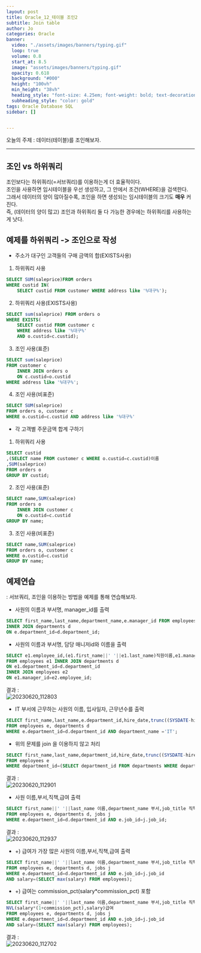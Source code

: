 ```yaml
---
layout: post
title: Oracle_12_테이블 조인2
subtitle: Join table
author: Jo
categories: Oracle
banner:
  video: "./assets/images/banners/typing.gif"
  loop: true
  volume: 0.8
  start_at: 8.5
  image: "assets/images/banners/typing.gif"
  opacity: 0.618
  background: "#000"
  height: "100vh"
  min_height: "38vh"
  heading_style: "font-size: 4.25em; font-weight: bold; text-decoration: underline"
  subheading_style: "color: gold"
tags: Oracle Database SQL
sidebar: []


---
```


오늘의 주제 : 데이터(테이블)를 조인해보자. <br>
 * * *
 
## 조인 vs 하위쿼리
조인보다는 하위쿼리(=서브쿼리)를 이용하는게 더 효율적이다.<br>
조인을 사용하면 임시테이블을 우선 생성하고, 그 안에서 조건(WHERE)을 검색한다.<br>
그래서 데이터의 양이 많아질수록, 조인을 하면 생성되는 임시테이블의 크기도 <b>매우</b> 커진다.<br>
즉, (데이터의 양이 많고) 조인과 하위쿼리 둘 다 가능한 경우에는 하위쿼리를 사용하는게 낫다.<br>



## 예제를 하위쿼리 -> 조인으로 작성

- 주소가 대구인 고객들의 구매 금액의 합(EXISTS사용)
1. 하위쿼리 사용
```sql
SELECT SUM(saleprice)FROM orders
WHERE custid IN(
    SELECT custid FROM customer WHERE address like '%대구%');
```
2. 하위쿼리 사용(EXISTS사용)
```sql
SELECT sum(saleprice) FROM orders o
WHERE EXISTS(
    SELECT custid FROM customer c
    WHERE address like '%대구%'
    AND o.custid=c.custid);
```
3. 조인 사용(표준)
```sql
SELECT sum(saleprice) 
FROM customer c
    INNER JOIN orders o
    ON c.custid=o.custid
WHERE address like '%대구%';
```
4. 조인 사용(비표준)
```sql
SELECT SUM(saleprice)
FROM orders o, customer c
WHERE o.custid=c.custid AND address like '%대구%'
```

- 각 고객별 주문금액 합계 구하기
1. 하위쿼리 사용
```sql
SELECT custid
,(SELECT name FROM customer c WHERE o.custid=c.custid)이름
,SUM(saleprice)
FROM orders o
GROUP BY custid;
```
2. 조인 사용(표준)
```sql
SELECT name,SUM(saleprice)
FROM orders o 
    INNER JOIN customer c
    ON o.custid=c.custid
GROUP BY name;
```
3. 조인 사용(비표준)
```sql
SELECT name,SUM(saleprice)
FROM orders o, customer c
WHERE o.custid=c.custid
GROUP BY name;
```
 
## 예제연습
: 서브쿼리, 조인을 이용하는 방법을 예제를 통해 연습해보자.<br>


- 사원의 이름과 부서명, manager_id를 출력
```sql
SELECT first_name,last_name,department_name,e.manager_id FROM employees e
INNER JOIN departments d
ON e.department_id=d.department_id;
```
- 사원의 이름과 부서명, 담당 매니저id와 이름을 출력
 ```sql
SELECT e1.employee_id,(e1.first_name||' '||e1.last_name)직원이름,e1.manager_id,    (e2.first_name||' '||e2.last_name) 매니저이름
FROM employees e1 INNER JOIN departments d
ON e1.department_id=d.department_id
INNER JOIN employees e2
ON e1.manager_id=e2.employee_id;
```
결과 : <br>
![20230620_112803](https://github.com/CheeseYoung/cheeseyoung.github.io/assets/132384527/5b8fe836-ae9c-4694-9fc5-4ea35c5febf9) <br>

- IT 부서에 근무하는 사원의 이름, 입사일자, 근무년수를 출력
```sql
SELECT first_name,last_name,e.department_id,hire_date,trunc((SYSDATE-hire_date+1)/365)근속년수
FROM employees e, departments d
WHERE e.department_id=d.department_id AND department_name ='IT';
```
- 위의 문제를 join 을 이용하지 않고 처리
```sql
SELECT first_name,last_name,department_id,hire_date,trunc((SYSDATE-hire_date+1)/365)근속년수
FROM employees e
WHERE department_id=(SELECT department_id FROM departments WHERE department_name ='IT');
```
결과 : <br>
![20230620_112901](https://github.com/CheeseYoung/cheeseyoung.github.io/assets/132384527/8d4d2cc4-3bc7-4369-849a-6b2f98419751) <br>

- 사원 이름,부서,직책,급여 출력
```sql
SELECT first_name||' '||last_name 이름,department_name 부서,job_title 직책, salary 급여
FROM employees e, departments d, jobs j
WHERE e.department_id=d.department_id AND e.job_id=j.job_id;
```
결과 : <br>
![20230620_112937](https://github.com/CheeseYoung/cheeseyoung.github.io/assets/132384527/9661c9ad-d891-4117-b25e-43a561316b14) <br>

- +) 급여가 가장 많은 사원의 이름,부서,직책,급여 출력
```sql
SELECT first_name||' '||last_name 이름,department_name 부서,job_title 직책, salary 급여
FROM employees e, departments d, jobs j
WHERE e.department_id=d.department_id AND e.job_id=j.job_id
AND salary=(SELECT max(salary) FROM employees);
```
- +) 급여는 commission_pct(salary*commission_pct) 포함
```sql
SELECT first_name||' '||last_name 이름,department_name 부서,job_title 직책,
NVL(salary*(1+commission_pct),salary)급여
FROM employees e, departments d, jobs j
WHERE e.department_id=d.department_id AND e.job_id=j.job_id
AND salary=(SELECT max(salary) FROM employees);
```
 결과 : <br>
![20230620_112702](https://github.com/CheeseYoung/cheeseyoung.github.io/assets/132384527/70101463-e994-43e6-b402-30875717389c) <br>






